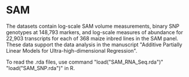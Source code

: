 # SAM
The datasets contain log-scale SAM volume measurements, binary SNP genotypes at 148,793 markers, and log-scale measures of abundance for 22,903 transcripts for each of 368 maize inbred lines in the SAM panel.
These data support the data analysis in the manuscript "Additive Partially Linear Models for Ultra-high-dimensional Regression".

To read the .rda files, use command 
"load("SAM_RNA_Seq.rda")"
"load("SAM_SNP.rda")"
in R.
